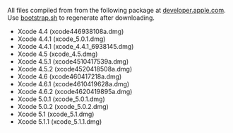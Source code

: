 All files compiled from from the following package at [developer.apple.com](https://developer.apple.com/downloads/).
Use [bootstrap.sh](bootstrap.sh) to regenerate after downloading.

* Xcode 4.4 (xcode446938108a.dmg)
* Xcode 4.4.1 (xcode_5.0.1.dmg)
* Xcode 4.4.1 (xcode_4.4.1_6938145.dmg)
* Xcode 4.5 (xcode_4.5.dmg)
* Xcode 4.5.1 (xcode4510417539a.dmg)
* Xcode 4.5.2 (xcode4520418508a.dmg)
* Xcode 4.6 (xcode460417218a.dmg)
* Xcode 4.6.1 (xcode4610419628a.dmg)
* Xcode 4.6.2 (xcode4620419895a.dmg)
* Xcode 5.0.1 (xcode_5.0.1.dmg)
* Xcode 5.0.2 (xcode_5.0.2.dmg)
* Xcode 5.1 (xcode_5.1.dmg)
* Xcode 5.1.1 (xcode_5.1.1.dmg)
